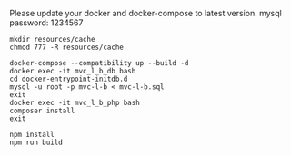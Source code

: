 Please update your docker and docker-compose to latest version.
mysql password: 1234567
````
mkdir resources/cache
chmod 777 -R resources/cache

docker-compose --compatibility up --build -d
docker exec -it mvc_l_b_db bash 
cd docker-entrypoint-initdb.d
mysql -u root -p mvc-l-b < mvc-l-b.sql
exit
docker exec -it mvc_l_b_php bash
composer install
exit

npm install
npm run build
````
